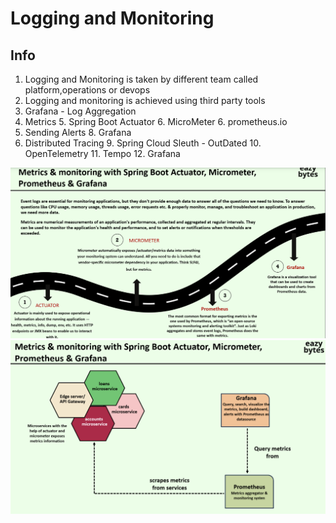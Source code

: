 # Logging and Monitoring

Info
-----------------------
1. Logging and Monitoring is taken by different team called platform,operations or devops
2. Logging and monitoring is achieved using third party tools
3. Grafana - Log Aggregation
4. Metrics
   5. Spring Boot Actuator
   6. MicroMeter
   6. prometheus.io
7. Sending Alerts
   8. Grafana
8. Distributed Tracing
   9. Spring Cloud Sleuth - OutDated
   10. OpenTelemetry
   11. Tempo
   12. Grafana



![img.png](img.png)
![img_1.png](img_1.png)